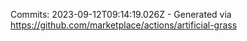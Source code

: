 Commits: 2023-09-12T09:14:19.026Z - Generated via https://github.com/marketplace/actions/artificial-grass
<br>
